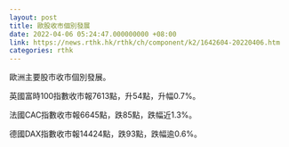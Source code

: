 ```yaml
---
layout: post
title: 歐股收市個別發展
date: 2022-04-06 05:24:47.000000000 +08:00
link: https://news.rthk.hk/rthk/ch/component/k2/1642604-20220406.htm
categories: rthk
---
```


歐洲主要股市收市個別發展。

英國富時100指數收市報7613點，升54點，升幅0.7%。

法國CAC指數收市報6645點，跌85點，跌幅近1.3%。

德國DAX指數收市報14424點，跌93點，跌幅逾0.6%。
